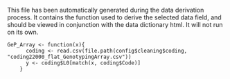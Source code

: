 This file has been automatically generated during the data derivation process.
It contains the function used to derive the selected data field, and should be viewed in conjunction with the data dictionary html.
It will not run on its own.


```
GeP_Array <- function(x){
      coding <- read.csv(file.path(config$cleaning$coding, "coding22000_flat_GenotypingArray.csv"))
      y <- coding$L0[match(x, coding$Code)]
    }
```


